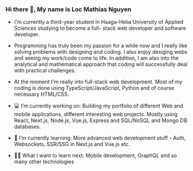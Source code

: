 ### Hi there 👋, My name is Loc Mathias Nguyen 

- I'm currently a third-year student in Haaga-Helia University of Applied Sciences studying to become a full- stack web developer and software developer.

- Programming has truly been my passion for a while now and I really like solving problems with designing and coding. I also enjoy desiging webs and seeing my work/code come to life. In addition, I am also into the analytical and mathematical approach that coding will successfully deal with practical challenges.

- At the moment I'm really into full-stack web development. Most of my coding is done using TypeScript/JavaScript, Python and of course necessary HTML/CSS. 

- 💻 I’m currently working on: Building my portfolio of different Web and mobile applications, different interesting web projects. Mostly using React, Next.js, Node.js, Vue.js,  Express and SQL/NoSQL and Mongo DB databases.

- 📖 I’m currently learning: More advanced web development stuff - Auth, Websockets, SSR/SSG in Next.js and Vue.js etc.

- 👨‍🎓 What I want to learn next: Mobile development,  GraphQL and so many other technologies 
